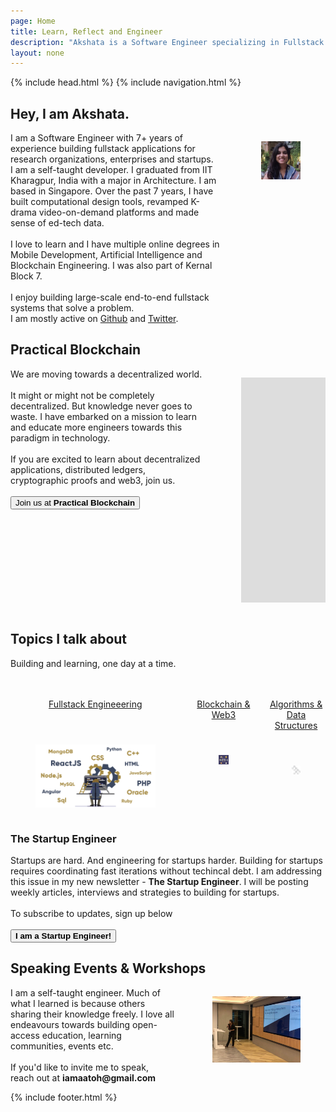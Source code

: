 ```yaml
---
page: Home
title: Learn, Reflect and Engineer
description: "Akshata is a Software Engineer specializing in Fullstack and Blockchain Engineering."
layout: none
---
```


{% include head.html %}
{% include navigation.html %}

<section class="hero is-medium">
  <div class="hero-body">
        <h1 class="title is-1">
        Hey, I am Akshata.
        </h1>
        <p class="subtitle">
        <div class='columns'>
            <div class='column'>
                <div class='block'>
                    I am a Software Engineer with 7+ years of experience building fullstack applications for research organizations, enterprises and startups.
                </div>
                <div class='block'>
                    I am a self-taught developer. I graduated from IIT Kharagpur, India with a major in Architecture. I am based in Singapore. Over the past 7 years, I have built computational design tools, revamped K-drama video-on-demand platforms and made sense of ed-tech data.
                    <br/> <br/>
                    I love to learn and I have multiple online degrees in Mobile Development, Artificial Intelligence and Blockchain Engineering. I was also part of Kernal Block 7.
                    <br/> <br/>
                    I enjoy building large-scale end-to-end fullstack systems that solve a problem. 
                </div>
                <div class='block'> 
                    I am mostly active on  <a href='https://github.com/akshatamohanty' target='_blank'>Github</a> and <a href='https://twitter.com/iamaatoh' target='_blank'>Twitter</a>.
                </div>
            </div>
            <div class='column'>
                <figure class="image is-rounded is-1by1">
                <img src='/assets/akshata_alt.jpg'>
                </figure>
            </div>
        </div>
        </p>
    </div>
</section>

<section class="hero is-medium is-link">
  <div class="hero-body">
    <h1 class="title is-1">
      Practical Blockchain
    </h1>
    <p class="subtitle">
        <div class='columns'>
            <div class="column">
                We are moving towards a decentralized world.
                <br/><br/>
                <div>
                     It might or might not be completely decentralized. But knowledge never goes to waste. I have embarked on a mission to learn and educate more engineers towards this paradigm in technology.   
                     <br/><br />
                    If you are excited to learn about decentralized applications, distributed ledgers, cryptographic proofs and web3, join us.
                    <br/><br/>
                    <div class='block'>
                        <a href='https://www.meetup.com/practical-blockchain/' target='_blank'>
                            <button class="button is-info">Join us at&nbsp;<b>Practical Blockchain</b></button>
                        </a>
                    </div>
                </div>
            </div>
            <div class="column">
               <figure class="image is-16by9">
                <iframe class="has-ratio" width="640" height="360" src="https://www.youtube.com/embed/jvM-SHpqWrQ" frameborder="0" allowfullscreen></iframe>
                </figure>
            </div>
        </div>
    </p>
    </div>

</section>

<section class="section is-medium is-primary">
  <h1 class="title is-1">Topics I talk about</h1>
  <div class="subtitle">Building and learning, one day at a time.</div>
  <br/><br/>
  <div class='columns'>
    <div class='column'>
        <a href='/fullstack-engineering'>
            <div class="card">
                <header class="card-header">
                    <p class="card-header-title">
                    Fullstack Engineeering
                    </p>
                </header>
                <div class="card-image">
                    <figure class="image is-4by3">
                    <img src="assets/full-stack-engineer.png" alt="Fullstack Engineering">
                    </figure>
                </div>
            </div>
        </a>
    </div>
    <!-- <div class='column'>
        <a href='/web-and-performance'>
            <div class="card">
                <header class="card-header">
                    <p class="card-header-title">
                    Web & Performance
                    </p>
                </header>
                <div class="card-image">
                    <figure class="image is-4by3">
                    <img src="https://bulma.io/images/placeholders/1280x960.png" alt="Placeholder image">
                    </figure>
                </div>
            </div>
        </a>
    </div> -->
    <!-- <div class='column'>
        <a href='/system-design'>
            <div class="card">
                <header class="card-header">
                    <p class="card-header-title">
                    System Design
                    </p>
                </header>
                <div class="card-image">
                    <figure class="image is-4by3">
                        <img src="https://bulma.io/images/placeholders/1280x960.png" alt="Placeholder image">
                    </figure>
                </div>
            </div>
        </a>
    </div> -->
    <div class='column'>
        <a href='/blockchain-and-web3'>
            <div class="card">
                <header class="card-header">
                    <p class="card-header-title">
                     Blockchain & Web3
                    </p>
                </header>
                <div class="card-image">
                    <figure class="image is-4by3">
                    <img src="/assets/blockchain.jpeg" alt="Blockchain Engineering">
                    </figure>
                </div>
            </div>
        </a>
    </div>
    <!-- <div class='column'>
        <a href='/engineering-startups'>
            <div class="card">
                <header class="card-header">
                    <p class="card-header-title">
                     Engineering @startups
                    </p>
                </header>
                <div class="card-image">
                    <figure class="image is-4by3">
                    <img src="https://bulma.io/images/placeholders/1280x960.png" alt="Placeholder image">
                    </figure>
                </div>
            </div>
        </a>
    </div> -->
    <div class='column'>
        <a href='/algorithms-and-datastructures'>
            <div class="card">
                <header class="card-header">
                    <p class="card-header-title">
                    Algorithms & Data Structures
                    </p>
                </header>
                <div class="card-image">
                    <figure class="image is-4by3">
                    <img src="/assets/algods.png" alt="Algorithms and Data Structures">
                    </figure>
                </div>
            </div>
        </a>
    </div>

  </div>
</section>

<section class="section is-small is-link">
    <article class="message is-dark">
        <div class='message-body has-text-centered'>
            <h1 class="title is-1">The Startup Engineer</h1>
            <div class="content">
                Startups are hard. And engineering for startups harder. Building for startups requires coordinating fast iterations without techincal debt.
                I am addressing this issue in my new newsletter - <b>The Startup Engineer</b>. I will be posting weekly articles, interviews and strategies to building for startups. 
                <br/><br/>
                To subscribe to updates, sign up below
                <br/><br/>
                <button class='button is-link'><b>I am a Startup Engineer!</b></button>
            </div>
        </div>
    </article>
</section>

<section class="section is-medium is-primary">
  <h1 class="title is-1">Speaking Events & Workshops</h1>
    <div class='columns'>
    <div class='column'>
        I am a self-taught engineer. Much of what I learned is because others sharing their knowledge freely. I love all endeavours towards building open-access education, learning communities, events etc.
        <br/><br/>
        If you'd like to invite me to speak, 
        reach out at <b>iamaatoh@gmail.com</b>
    </div>
    <div class='column'>
        <figure>
            <img style="padding: 0" class="image is-3by2" src="/assets/akshata_talk.jpg">
        </figure>
    </div>
   </div>
</section>

{% include footer.html %}
